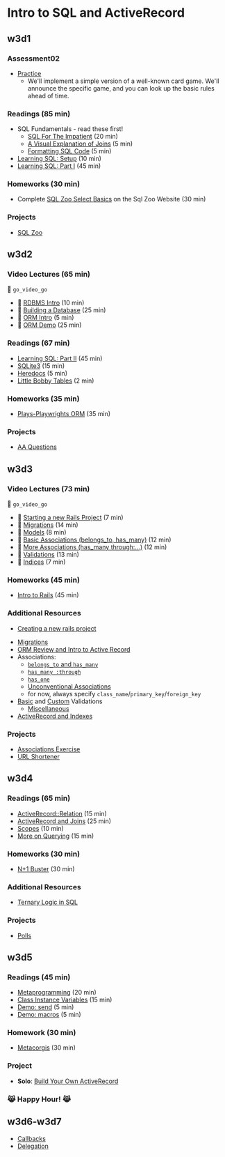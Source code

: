 # Intro to SQL and ActiveRecord

## w3d1

### Assessment02
+ [Practice][assessment-prep]
  + We'll implement a simple version of a well-known card game. We'll announce
  the specific game, and you can look up the basic rules ahead of time.

### Readings (85 min)

+ SQL Fundamentals - read these first!
    + [SQL For The Impatient][sql-intro] (20 min)
    + [A Visual Explanation of Joins][visual-joins] (5 min)
    + [Formatting SQL Code][sql-formatting] (5 min)
+ [Learning SQL: Setup][learning-sql-setup] (10 min)
+ [Learning SQL: Part I][learning-sql-part-i] (45 min)

### Homeworks (30 min)

+ Complete [SQL Zoo Select Basics][sql-zoo-select] on the Sql Zoo Website (30 min)

### Projects

+ [SQL Zoo][sqlzoo-readme]

[assessment-prep]: http://github.com/appacademy/assessment-prep

[sql-intro]: readings/sql-intro.md
[visual-joins]: https://blog.codinghorror.com/a-visual-explanation-of-sql-joins/
[sql-formatting]: readings/formatting.md

[learning-sql-setup]: readings/setup.md
[learning-sql-part-i]: readings/part-i.md
[sqlzoo-readme]: projects/sqlzoo
[sql-zoo-select]: http://sqlzoo.net/wiki/SQLZOO:SELECT_basics

## w3d2

### Video Lectures (65 min)
:closed_lock_with_key: `go_video_go`
+ :movie_camera: [RDBMS Intro][rdbms-intro-video] (10 min)
+ :movie_camera: [Building a Database][build-db-video] (25 min)
+ :movie_camera: [ORM Intro][orm-intro-video] (5 min)
+ :movie_camera: [ORM Demo][orm-demo-video] (25 min)

### Readings (67 min)
+ [Learning SQL: Part II][learning-sql-part-ii] (45 min)
+ [SQLite3][sqlite3] (15 min)
+ [Heredocs][heredocs] (5 min)
+ [Little Bobby Tables][xkcd-bobby-tables] (2 min)

### Homeworks (35 min)
+ [Plays-Playwrights ORM][plays-orm] (35 min)

### Projects
+ [AA Questions][aa-questions]

[learning-sql-part-ii]: readings/part-ii.md
[sqlite3]: readings/sqlite3.md
[heredocs]: readings/heredocs.md
[xkcd-bobby-tables]: http://xkcd.com/327/
[sql-ex]: http://www.sql-ex.ru/

[plays-orm]: homeworks/questions/plays_orm.md

[rdbms-intro-video]: https://vimeo.com/167596295
[build-db-video]: https://vimeo.com/167593816
[orm-intro-video]: https://vimeo.com/167805228
[orm-demo-video]: https://vimeo.com/167672029

[aa-questions]: projects/aa_questions

## w3d3

### Video Lectures (73 min)
:closed_lock_with_key: `go_video_go`

+ :movie_camera: [Starting a new Rails Project][rails-intro-video] (7 min)
+ :movie_camera: [Migrations][migrations-video] (14 min)
+ :movie_camera: [Models][models-video] (8 min)
+ :movie_camera: [Basic Associations (belongs_to, has_many)][associations-video]  (12 min)
+ :movie_camera: [More Associations (has_many through:...)][associations-2-video] (12 min)
+ :movie_camera: [Validations][validations-video] (13 min)
+ :movie_camera: [Indices][indices-video] (7 min)

### Homeworks (45 min)

+ [Intro to Rails][intro-rails-homework] (45 min)

### Additional Resources
* [Creating a new rails project][first-rails-project]
+ [Migrations][ar-migrations]
+ [ORM Review and Intro to Active Record][ar-orm]
+ Associations:  
  + [`belongs_to` and `has_many`][belongs-to-has-many]
  + [`has_many :through`][has-many-through]
  + [`has_one`][has-one]
  + [Unconventional Associations][unconventional-associations]
  + for now, always specify `class_name`/`primary_key`/`foreign_key`
+ [Basic][validations] and [Custom][custom-validations] Validations
  + [Miscellaneous][validations-misc]
+ [ActiveRecord and Indexes][ar-indexing]

### Projects
+ [Associations Exercise][associations-exercise]
+ [URL Shortener][url-shortener]

[rails-intro-video]: https://vimeo.com/167799435
[migrations-video]: https://vimeo.com/167799434
[models-video]: https://vimeo.com/167799436
[associations-video]: https://vimeo.com/167799432
[associations-2-video]: https://vimeo.com/167799430
[validations-video]: https://vimeo.com/167799437
[indices-video]: https://vimeo.com/167799431

[first-rails-project]: readings/first-rails-project.md
[ar-migrations]: readings/migrations.md
[ar-orm]: readings/orm.md

[belongs-to-has-many]: readings/belongs-to-has-many.md
[has-many-through]: readings/has-many-through.md
[has-one]: readings/has-one.md
[rails-conventions]: readings/rails-conventions.md
[unconventional-associations]: readings/unconventional-associations.md

[validations]: readings/validations.md
[custom-validations]: readings/custom-validations.md
[validations-misc]: readings/validations-misc.md

[ar-indexing]: readings/indexing.md

[intro-rails-homework]: homeworks/questions/intro_rails.md

[associations-exercise]: projects/associations_exercise
[url-shortener]: projects/url_shortener

## w3d4

### Readings (65 min)
+ [ActiveRecord::Relation][relation] (15 min)
+ [ActiveRecord and Joins][ar-joins] (25 min)
+ [Scopes][scopes] (10 min)
+ [More on Querying][querying-ii] (15 min)

### Homeworks (30 min)
+ [N+1 Buster][n1-buster] (30 min)

### Additional Resources
+ [Ternary Logic in SQL][sql-ternary-logic]

### Projects
+ [Polls][polls-app]

[relation]: readings/relation.md
[ar-joins]: readings/joins.md
[scopes]: readings/scopes.md
[querying-ii]: readings/querying-ii.md
[sql-ternary-logic]: readings/sql-ternary-logic.md

[n1-buster]: homeworks/questions/n_1_buster.md

[polls-app]: projects/polls_app

## w3d5

### Readings (45 min)
+ [Metaprogramming][metaprogramming] (20 min)
+ [Class Instance Variables][class-instance-variables] (15 min)
+ [Demo: send][meta-send] (5 min)
+ [Demo: macros][meta-macros] (5 min)

### Homework (30 min)
+ [Metacorgis][metacorgi-hw] (30 min)

### Project
+ **Solo**: [Build Your Own ActiveRecord][build-your-own-ar]

### :joy_cat: **Happy Hour!** :joy_cat:

[metaprogramming]: readings/metaprogramming.md
[class-instance-variables]: readings/class-instance-variables.md
[meta-send]: demos/send.rb
[meta-macros]: demos/macros.rb
[build-your-own-ar]: projects/active_record_lite
[metacorgi-hw]: homeworks/questions/metacorgs.md

## w3d6-w3d7

+ [Callbacks][callbacks]
+ [Delegation][delegation]

[callbacks]: readings/callbacks.md
[delegation]: readings/delegation.md
